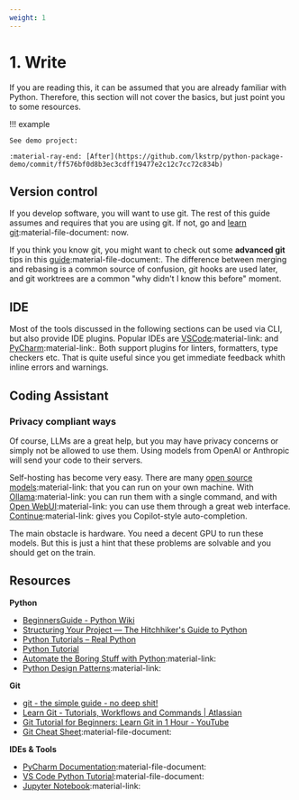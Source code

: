 ```yaml
---
weight: 1
---
```


# 1. Write

If you are reading this, it can be assumed that you are already familiar with Python. Therefore, this section will not cover the basics, but just point you to some resources.

!!! example

    See demo project:
    
    :material-ray-end: [After](https://github.com/lkstrp/python-package-demo/commit/ff576bf0d8b3ec3cdff19477e2c12c7cc72c834b)

## Version control
If you develop software, you will want to use git. The rest of this guide assumes and requires that you are using git. If not, go and [learn git](https://git-scm.com/docs/gittutorial):material-file-document: now.

If you think you know git, you might want to check out some **advanced git** tips in this [guide](https://www.atlassian.com/git/tutorials/advanced-overview):material-file-document:. The difference between merging and rebasing is a common source of confusion, git hooks are used later, and git worktrees are a common "why didn't I know this before" moment.

## IDE
Most of the tools discussed in the following sections can be used via CLI, but also provide IDE plugins. Popular IDEs are [VSCode](https://code.visualstudio.com/):material-link: and [PyCharm](https://www.jetbrains.com/pycharm/):material-link:. Both support plugins for linters, formatters, type checkers etc. That is quite useful since you get immediate feedback whith inline errors and warnings.

## Coding Assistant

### Privacy compliant ways
Of course, LLMs are a great help, but you may have privacy concerns or simply not be allowed to use them. Using models from OpenAI or Anthropic will send your code to their servers.

Self-hosting has become very easy. There are many [open source models](https://ollama.com/search):material-link: that you can run on your own machine. With [Ollama](https://ollama.com/):material-link: you can run them with a single command, and with [Open WebUI](https://openwebui.com/):material-link: you can use them through a great web interface. [Continue](https://www.continue.dev/):material-link: gives you Copilot-style auto-completion. 

The main obstacle is hardware. You need a decent GPU to run these models. But this is just a hint that these problems are solvable and you should get on the train.

## Resources

**Python**

- [BeginnersGuide - Python Wiki](https://wiki.python.org/moin/BeginnersGuide)
- [Structuring Your Project — The Hitchhiker's Guide to Python](https://docs.python-guide.org/writing/structure/)
- [Python Tutorials – Real Python](https://realpython.com/)
- [Python Tutorial](https://www.w3schools.com/python/)
- [Automate the Boring Stuff with Python](https://automatetheboringstuff.com/):material-link:
- [Python Design Patterns](https://python-patterns.guide/):material-link:

**Git**

- [git - the simple guide - no deep shit!](https://rogerdudler.github.io/git-guide/)
- [Learn Git - Tutorials, Workflows and Commands | Atlassian](https://www.atlassian.com/git)
- [Git Tutorial for Beginners: Learn Git in 1 Hour - YouTube](https://www.youtube.com/watch?v=8JJ101D3knE)
- [Git Cheat Sheet](https://education.github.com/git-cheat-sheet-education.pdf):material-file-document:

**IDEs & Tools**

- [PyCharm Documentation](https://www.jetbrains.com/help/pycharm/):material-file-document:
- [VS Code Python Tutorial](https://code.visualstudio.com/docs/python/python-tutorial):material-file-document:
- [Jupyter Notebook](https://jupyter.org/):material-link:
